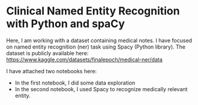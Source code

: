 # Clinical Named Entity Recognition with Python and spaCy
Here, I am working with a dataset containing medical notes. I have focused on named entity recognition (ner) task using Spacy (Python library). The dataset
is publicly available here: https://www.kaggle.com/datasets/finalepoch/medical-ner/data

I have attached two notebooks here:
- In the first notebook, I did some data exploration
- In the second notebook, I used Spacy to recognize medically relevant entity. 
